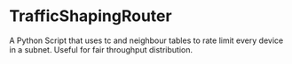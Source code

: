 TrafficShapingRouter
====================

A Python Script that uses tc and neighbour tables to rate limit every device in a subnet. Useful for fair throughput distribution.
